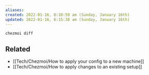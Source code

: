 ```yaml
---
aliases: 
created: 2022-01-16, 8:10:59 am (Sunday, January 16th)
updated: 2022-01-16, 8:15:38 am (Sunday, January 16th)
---
```

`chezmoi diff`

## Related
- [[Tech/Chezmoi/How to apply your config to a new machine]]
- [[Tech/Chezmoi/How to apply changes to an existing setup]]